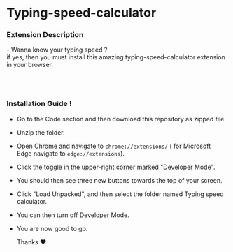 # Typing-speed-calculator


<h3>Extension Description</h3>
- Wanna know your typing speed ?
<br>
if yes, then you must install this amazing typing-speed-calculator extension in your browser.


  <br><br>
<h3>Installation Guide !</h3>

- Go to the Code section and then download this repository as zipped file.
- Unzip the folder.
- Open Chrome and navigate to `chrome://extensions/` ( for Microsoft Edge navigate to `edge://extensions`).
- Click the toggle in the upper-right corner marked "Developer Mode".
- You should then see three new buttons towards the top of your screen.
- Click "Load Unpacked", and then select the folder named Typing speed calculator.
- You can then turn off Developer Mode.
- You are now good to go.

  Thanks ❤️



